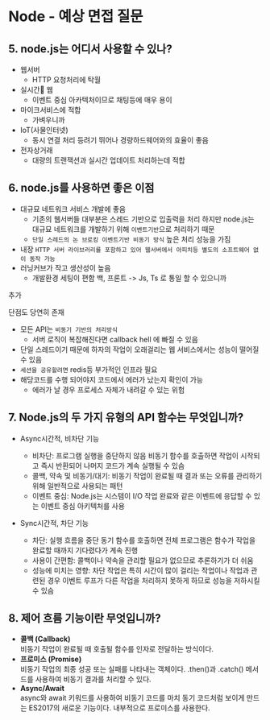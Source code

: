 # Node - 예상 면접 질문
## 5. node.js는 어디서 사용할 수 있나?
- 웹서버
    - HTTP 요청처리에 탁월
- 실시간 웹
    - 이벤트 중심 아카텍처이므로 채팅등에 매우 용이
- 마이크서비스에 적합
    - 가벼우니까
- IoT(사물인터넷)
    - 동시 연결 처리 등려기 뛰어나 경량하드웨어와의 효율이 좋음
- 전자상거래
    - 대량의 트랜잭션과 실시간 업데이트 처리하는데 적합

## 6. node.js를 사용하면 좋은 이점
- 대규묘 네트워크 서비스 개발에 좋음
    - 기존의 웹서버들 대부분은 스레드 기반으로 입출력을 처리 하지만 node.js는 대규묘 네트워크를 개발하기 위해 `이벤트기반`으로 처리하기 때문
    - `단일 스레드의 논 브로킹 이벤트기반 비동기 방식` 높은 처리 성능을 가짐
- 내장 `HTTP 서버 라이브러리를 포함하고 있어 웹서버에서 아피치등 별도의 소프트웨어 없이 동작 가능`
- 러닝커브가 작고 생산성이 높음
    - 개발환경 세팅이 편함 백, 프론트 -> Js, Ts 로 통일 할 수 있으니까

추가

단점도 당연히 존재
- 모든 API는 `비동기 기반의 처리방식`
    - 서버 로직이 복잡해진다면 callback hell 에 빠질 수 있음
- 단일 스레드이기 때문에 하자의 작업이 오래걸리는 웹 서비스에서는 성능이 떨어질 수 있음
- `세션을 공유할려면` redis등 부가적인 인프라 필요
- 해당코드를 수행 되어야지 코드에서 에러가 났는지 확인이 가능
    - 에러가 날 경우 프로세스 자체가 내려갈 수 있는 위험

## 7. Node.js의 두 가지 유형의 API 함수는 무엇입니까?
- Async시간적, 비차단 기능
    - 비차단: 프로그램 실행을 중단하지 않음 비동기 함수를 호출하면 작업이 시작되고 즉시 반환되어 나머지 코드가 계속 실행될 수 있슴
    - 콜백, 약속 및 비동기/대기: 비동기 작업이 완료될 때 결과 또는 오류를 관리하기 위해 일반적으로 사용되는 패턴
    - 이벤트 중심: Node.js는 시스템이 I/O 작업 완료와 같은 이벤트에 응답할 수 있는 이벤트 중심 아키텍처를 사용

- Sync시간적, 차단 기능
    - 차단: 실행 흐름을 중단 동기 함수를 호출하면 전체 프로그램은 함수가 작업을 완료할 때까지 기다렸다가 계속 진행
    - 사용이 간편함: 콜백이나 약속을 관리할 필요가 없으므로 추론하기가 더 쉬움
    - 성능에 미치는 영향: 차단 작업은 특히 시간이 많이 걸리는 작업이나 작업과 관련된 경우 이벤트 루프가 다른 작업을 처리하지 못하게 하므로 성능을 저하시킬 수 있슴

## 8. 제어 흐름 기능이란 무엇입니까?
- **콜백 (Callback)**  
  비동기 작업이 완료될 때 호출될 함수를 인자로 전달하는 방식이다.
- **프로미스 (Promise)**  
  비동기 작업의 최종 성공 또는 실패를 나타내는 객체이다. .then()과 .catch() 메서드를 사용하여 비동기 결과를 처리할 수 있다.
- **Async/Await**  
  async와 await 키워드를 사용하여 비동기 코드를 마치 동기 코드처럼 보이게 만드는 ES2017의 새로운 기능이다. 내부적으로 프로미스를 사용한다.